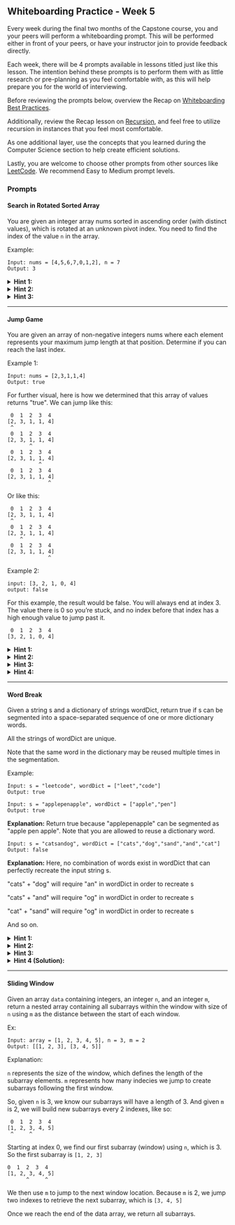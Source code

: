 ## Whiteboarding Practice - Week 5

Every week during the final two months of the Capstone course, you and your peers will perform a whiteboarding prompt. This will be performed either in front of your peers, or have your instructor join to provide feedback directly. 

Each week, there will be 4 prompts available in lessons titled just like this lesson. The intention behind these prompts is to perform them with as little research or pre-planning as you feel comfortable with, as this will help prepare you for the world of interviewing.

Before reviewing the prompts below, overview the Recap on [Whiteboarding Best Practices](https://full-time.learnhowtoprogram.com/capstone/capstone-week-3/recap-whiteboarding-best-practices). 

Additionally, review the Recap lesson on [Recursion](https://full-time.learnhowtoprogram.com/capstone/capstone-week-3/recap-recursion), and feel free to utilize recursion in instances that you feel most comfortable. 

As one additional layer, use the concepts that you learned during the Computer Science section to help create efficient solutions.

Lastly, you are welcome to choose other prompts from other sources like [LeetCode](https://leetcode.com/). We recommend Easy to Medium prompt levels. 

### Prompts

#### Search in Rotated Sorted Array

You are given an integer array nums sorted in ascending order (with distinct values), which is rotated at an unknown pivot index. You need to find the index of the value `n` in the array.

Example:

```
Input: nums = [4,5,6,7,0,1,2], n = 7
Output: 3
```

<details><summary><strong>Hint 1:</strong></summary>
<p>You can solve this problem using a binary search approach.</p>
</details>
<details><summary><strong>Hint 2:</strong></summary>
<p>Think about how to modify the binary search algorithm to handle the rotated sorted array.</p>
</details>
<details><summary><strong>Hint 3:</strong></summary>
<p>Compare the middle element with the left and right endpoints to determine which half of the array to search.</p>
</details>

---

#### Jump Game

You are given an array of non-negative integers nums where each element represents your maximum jump length at that position. Determine if you can reach the last index.

Example 1:

```
Input: nums = [2,3,1,1,4]
Output: true
```

For further visual, here is how we determined that this array of values returns "true". We can jump like this:

```
 0  1  2  3  4
[2, 3, 1, 1, 4]
 ^
 0  1  2  3  4
[2, 3, 1, 1, 4]
       ^
 0  1  2  3  4
[2, 3, 1, 1, 4]
          ^
 0  1  2  3  4
[2, 3, 1, 1, 4]
             ^
```

Or like this:

```
 0  1  2  3  4
[2, 3, 1, 1, 4]
 ^
 0  1  2  3  4
[2, 3, 1, 1, 4]
    ^
 0  1  2  3  4
[2, 3, 1, 1, 4]
             ^
```


Example 2: 

```
input: [3, 2, 1, 0, 4]
output: false
```

For this example, the result would be false. You will always end at index 3. The value there is 0 so you’re stuck, and no index before that index has a high enough value to jump past it.

```
 0  1  2  3  4
[3, 2, 1, 0, 4]
```
<details><summary><strong>Hint 1:</strong></summary>
<p>You could start at the beginning of the array and use recursion to test every possible jump path. That’s not going to be as good from a time complexity stand point though.</p>
</details>
<details><summary><strong>Hint 2:</strong></summary>
<p>You can solve this problem using greedy approach. (See the [Greedy Algorithm](https://en.wikipedia.org/wiki/Greedy_algorithm)</p>
</details>
<details><summary><strong>Hint 3:</strong></summary>
<p>Iterate through the array and keep track of the furthest index you can reach.</p>
</details>
<details><summary><strong>Hint 4:</strong></summary>
<p>If at any point you cannot reach a certain index, return false.</p>
</details>

---

#### Word Break

Given a string s and a dictionary of strings wordDict, return true if s can be segmented into a space-separated sequence of one or more dictionary words.

All the strings of wordDict are unique.

Note that the same word in the dictionary may be reused multiple times in the segmentation.

Example:

```
Input: s = "leetcode", wordDict = ["leet","code"]
Output: true
```

```
Input: s = "applepenapple", wordDict = ["apple","pen"]
Output: true

```
**Explanation:** Return true because "applepenapple" can be segmented as "apple pen apple".
Note that you are allowed to reuse a dictionary word.

```
Input: s = "catsandog", wordDict = ["cats","dog","sand","and","cat"]
Output: false
```
**Explanation:** Here, no combination of words exist in wordDict that can perfectly recreate the input string s.

"cats" + "dog" will require "an" in wordDict in order to recreate s

"cats" + "and" will require "og" in wordDict in order to recreate s

"cat" + "sand" will require "og" in wordDict in order to recreate s

And so on.

<details><summary><strong>Hint 1:</strong></summary>
<p>You can solve this problem using dynamic programming.</p>
</details>
<details><summary><strong>Hint 2:</strong></summary>
<p>Define a boolean array to store whether substrings are breakable.</p>
</details>
<details><summary><strong>Hint 3:</strong></summary>
<p>Use dynamic programming to fill the boolean array by checking if the current substring can be segmented using words from the dictionary.</p>
</details>
<details><summary><strong>Hint 4 (Solution):</strong></summary>
<p>

```js
var wordBreak = function (s, wordDict) {
    const n = s.length;

    // Create a Set of words from the array so that the
    // lookup cost in the Set becomes O(1)
    const wordSet = new Set(wordDict);

    // Initialize the lookup table
    const dp = new Array(n + 1).fill(false);

    // Set the first element to true as it represents the
    // empty string
    dp[0] = true;

    for (let i = 1; i <= n; i++) {
        for (let j = 0; j < i; j++) {
            // Checking if the substring from j to i is
            // present in the wordSet and dp[j] is true
            if (dp[j] && wordSet.has(s.substring(j, i))) {
                dp[i] = true;
                // If a substring is found, no need to check
                // further smaller substrings
                break;
            }
        }
    }

    // Return the last element of dp array
    return dp[n];
};
```
</p>
</details>

---

#### Sliding Window

Given an array `data` containing integers, an integer `n`, and an integer `m`, return a nested array containing all subarrays within the window with size of `n` using `m` as the distance between the start of each window.


Ex: 

```
Input: array = [1, 2, 3, 4, 5], n = 3, m = 2
Output: [[1, 2, 3], [3, 4, 5]]
```

Explanation: 

`n` represents the size of the window, which defines the length of the subarray elements. 
`m` represents how many indecies we jump to create subarrays following the first window. 

So, given `n` is 3, we know our subarrays will have a length of 3. And given `m` is 2, we will build new subarrays every 2 indexes, like so: 

```
 0  1  2  3  4
[1, 2, 3, 4, 5] 
 ^     ^
 ```
 Starting at index 0, we find our first subarray (window) using `n`, which is 3. So the first subarray is `[1, 2, 3]`
 
 ```
0  1  2  3  4
[1, 2, 3, 4, 5] 
       ^     ^
```

We then use `m` to jump to the next window location. Because `m` is 2, we jump two indexes to retrieve the next subarray, which is `[3, 4, 5]`

Once we reach the end of the data array, we return all subarrays. 





